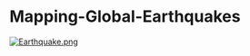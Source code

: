 # Mapping-Global-Earthquakes


[![Earthquake.png](https://i.postimg.cc/PfcQCbSM/Earthquake.png)](https://postimg.cc/Rq7H8t53)
